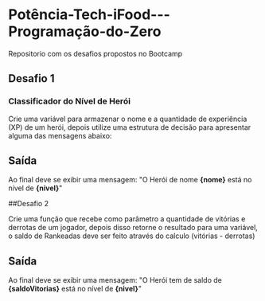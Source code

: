 # Potência-Tech-iFood---Programação-do-Zero
Repositorio com os desafios propostos no Bootcamp

## Desafio 1
### Classificador do Nível de Herói
Crie uma variável para armazenar o nome e a quantidade de experiência (XP) de um herói, depois utilize uma estrutura de decisão para apresentar alguma das mensagens abaixo:

## Saída

Ao final deve se exibir uma mensagem:
"O Herói de nome **{nome}** está no nível de **{nivel}**"

##Desafio 2

Crie uma função que recebe como parâmetro a quantidade de vitórias e derrotas de um jogador,
depois disso retorne o resultado para uma variável, o saldo de Rankeadas deve ser feito através do calculo (vitórias - derrotas)

## Saída

Ao final deve se exibir uma mensagem:
"O Herói tem de saldo de **{saldoVitorias}** está no nível de **{nivel}**"
